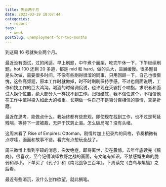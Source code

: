 ```yaml
---
title: 失业两个月
date: 2023-03-19 18:07:44
categories:
  - report
tags:
  - week
postSlug: unemployment-for-two-months
---
```


到这周 16 号就失业两个月。

最近没有面试，过的闲适。早上刷题，中午煮个面条，吃完午休一下，下午继续刷题。hot 100 还剩 20 多道，都是 mid 和 hard，做的头大，进展缓慢。很多题目是头次做，需要很多时间，不像有些刷得很溜的同事，只用回顾一下。自己也很惭愧，这些高频题，原本工作时就做掉，时不时刷刷保持手感。不过也侧面说明，工作和找工作的巨大鸿沟。喝酒的时候调侃说，也许现在灭霸打个响指，求职者和面试人换个位置，绝大部分人一样找不到工作。归根结底，我不信任这个，不相信他在工作中值得投入如此大的权重。长期做一件自己不是百分百相信的事情，真是折磨。

最近在思考，能做点什么。我始终都有些悲观，即使现在找到工作，也不过是苟延残喘，等待下一波被裁，无异于饮鸩止渴。怎么破局呢？没有头绪。

这周末看了 Rise of Empires: Ottoman，剧情片加上纪录片的风格，节奏稍微有点啰嗦，画面和故事不错。看完有点想玩全战了。

周三微博上看到李硕的消息，突发绝症，即将离世，实在震惊。去年年底读完《翦商》，很喜欢，至今记得演绎牧野之战的画面，有文笔有知识，不禁感慨生命的脆弱和渺小。下单买了《孔子》和《南北战争三百年》。下周读完《白鸟与蝙蝠》之后看。

最近有些消沉，没什么创作欲望，就此搁笔。
